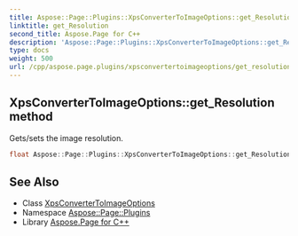 ```yaml
---
title: Aspose::Page::Plugins::XpsConverterToImageOptions::get_Resolution method
linktitle: get_Resolution
second_title: Aspose.Page for C++
description: 'Aspose::Page::Plugins::XpsConverterToImageOptions::get_Resolution method. Gets/sets the image resolution in C++.'
type: docs
weight: 500
url: /cpp/aspose.page.plugins/xpsconvertertoimageoptions/get_resolution/
---
```

## XpsConverterToImageOptions::get_Resolution method


Gets/sets the image resolution.

```cpp
float Aspose::Page::Plugins::XpsConverterToImageOptions::get_Resolution() const
```

## See Also

* Class [XpsConverterToImageOptions](../)
* Namespace [Aspose::Page::Plugins](../../)
* Library [Aspose.Page for C++](../../../)
